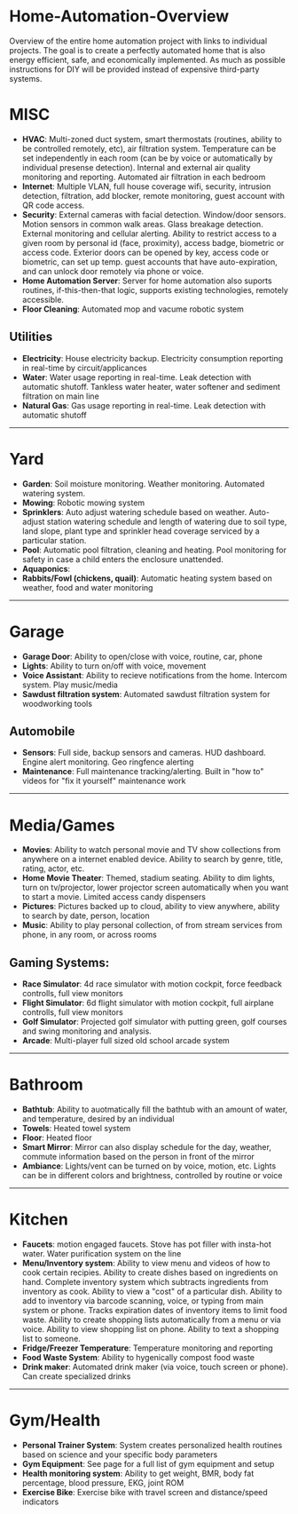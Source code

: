 # Home-Automation-Overview
Overview of the entire home automation project with links to individual projects.  The goal is to create a perfectly automated home that is also energy efficient, safe, and economically implemented. As much as possible instructions for DIY will be provided instead of expensive third-party systems.

# MISC
- **HVAC**:  Multi-zoned duct system, smart thermostats (routines, ability to be controlled remotely, etc), air filtration system.  Temperature can be set independently in each room (can be by voice or automatically by individual presense detection).  Internal and external air quality monitoring and reporting.  Automated air filtration in each bedroom
- **Internet**:  Multiple VLAN, full house coverage wifi, security, intrusion detection, filtration, add blocker, remote monitoring, guest account with QR code access.
- **Security**:  External cameras with facial detection.  Window/door sensors. Motion sensors in common walk areas.  Glass breakage detection.  External monitoring and cellular alerting.  Ability to restrict access to a given room by personal id (face, proximity), access badge, biometric or access code.  Exterior doors can be opened by key, access code or biometric, can set up temp. guest accounts that have auto-expiration, and can unlock door remotely via phone or voice.
- **Home Automation Server**:  Server for home automation also suports routines, if-this-then-that logic, supports existing technologies, remotely accessible.
- **Floor Cleaning**:  Automated mop and vacume robotic system
## Utilities
- **Electricity**:  House electricity backup.  Electricity consumption reporting in real-time by circuit/applicances
- **Water**:  Water usage reporting in real-time.  Leak detection with automatic shutoff.  Tankless water heater, water softener and sediment filtration on main line
- **Natural Gas**:  Gas usage reporting in real-time.   Leak detection with automatic shutoff
  
---
# Yard
- **Garden**:  Soil moisture monitoring.  Weather monitoring.  Automated watering system.  
- **Mowing**:  Robotic mowing system
- **Sprinklers**:  Auto adjust watering schedule based on weather.  Auto-adjust station watering schedule and length of watering due to soil type, land slope, plant type and sprinkler head coverage serviced by a particular station.
- **Pool**:  Automatic pool filtration, cleaning and heating.  Pool monitoring for safety in case a child enters the enclosure unattended.  
- **Aquaponics**:
- **Rabbits/Fowl (chickens, quail)**:  Automatic heating system based on weather, food and water monitoring


---
# Garage
- **Garage Door**:  Ability to open/close with voice, routine, car, phone
- **Lights**:  Ability to turn on/off with voice, movement
- **Voice Assistant**:  Ability to recieve notifications from the home.  Intercom system.  Play music/media
- **Sawdust filtration system**: Automated sawdust filtration system for woodworking tools
## Automobile
- **Sensors**: Full side, backup sensors and cameras.  HUD dashboard.  Engine alert monitoring.  Geo ringfence alerting
- **Maintenance**: Full maintenance tracking/alerting.  Built in "how to" videos for "fix it yourself" maintenance work

---
# Media/Games
- **Movies**:  Ability to watch personal movie and TV show collections from anywhere on a internet enabled device.  Ability to search by genre, title, rating, actor, etc.  
- **Home Movie Theater**: Themed, stadium seating.  Ability to dim lights, turn on tv/projector, lower projector screen automatically when you want to start a movie.  Limited access candy dispensers
- **Pictures**:  Pictures backed up to cloud, ability to view anywhere, ability to search by date, person, location
- **Music**:  Ability to play personal collection, of from stream services from phone, in any room, or across rooms
## Gaming Systems:
- **Race Simulator**: 4d race simulator with motion cockpit, force feedback controlls, full view monitors
- **Flight Simulator**: 6d flight simulator with motion cockpit, full airplane controlls, full view monitors
- **Golf Simulator**:  Projected golf simulator with putting green, golf courses and swing monitoring and analysis.
- **Arcade**:  Multi-player full sized old school arcade system

---
# Bathroom
- **Bathtub**:  Ability to auotmatically fill the bathtub with an amount of water, and temperature, desired by an individual
- **Towels**:  Heated towel system
- **Floor**:  Heated floor
- **Smart Mirror**:  Mirror can also display schedule for the day, weather, commute information based on the person in front of the mirror
- **Ambiance**:  Lights/vent can be turned on by voice, motion, etc.  Lights can be in different colors and brightness, controlled by routine or voice

---
# Kitchen
- **Faucets**:  motion engaged faucets.  Stove has pot filler with insta-hot water.  Water purification system on the line
- **Menu/Inventory system**:  Ability to view menu and videos of how to cook certain recipies.  Ability to create dishes based on ingredients on hand.  Complete inventory system which subtracts ingredients from inventory as cook.  Ability to view a "cost" of a particular dish.  Ability to add to inventory via barcode scanning, voice, or typing from main system or phone.  Tracks expiration dates of inventory items to limit food waste.  Ability to create shopping lists automatically from a menu or via voice.  Ability to view shopping list on phone.  Ability to text a shopping list to someone.
- **Fridge/Freezer Temperature**:  Temperature monitoring and reporting
- **Food Waste System**:  Ability to hygenically compost food waste
- **Drink maker**:  Automated drink maker (via voice, touch screen or phone).  Can create specialized drinks

---
# Gym/Health
- **Personal Trainer System**: System creates personalized health routines based on science and your specific body parameters
- **Gym Equipment**: See page for a full list of gym equipment and setup
- **Health monitoring system**: Ability to get weight, BMR, body fat percentage, blood pressure, EKG, joint ROM
- **Exercise Bike**: Exercise bike with travel screen and distance/speed indicators
